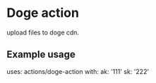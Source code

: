 # Doge action

upload files to doge cdn.

## Example usage

uses: actions/doge-action
with:
  ak: '111'
  sk: '222'